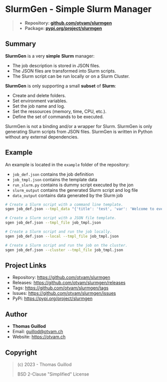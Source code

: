 # SlurmGen - Simple Slurm Manager

> * **Repository: [github.com/otvam/slurmgen](https://github.com/otvam/slurmgen)**
> * **Package: [pypi.org/project/slurmgen](https://pypi.org/project/slurmgen)**

## Summary

**SlurmGen** is a very **simple** **Slurm** manager:
* The job description is stored in JSON files.
* The JSON files are transformed into Slurm scripts.
* The Slurm script can be run locally or on a Slurm Cluster.

**SlurmGen** is only supporting a small **subset** of **Slurm**:
* Create and delete folders.
* Set environment variables.
* Set the job name and log.
* Set the ressources (memory, time, CPU, etc.).
* Define the set of commands to be executed.

SlurmGen is not a binding and/or a wrapper for Slurm.
SlurmGen is only generating Slurm scripts from JSON files.
SlurmGen is written in Python without any external dependencies.

## Example

An example is located in the `example` folder of the repository:
* `job_def.json` contains the job definition
* `job_tmpl.json` contains the template data
* `run_slurm.py` contains is dummy script executed by the jon
* `slurm_output` contains the generated Slurm script and log file
* `data_output` contains data generated by the Slurm job

```bash
# Create a Slurm script with a command line template.
sgen job_def.json --tmpl_data "{'title': 'test', 'var': 'Welcome to everyone!'}"

# Create a Slurm script with a JSON file template.
sgen job_def.json --tmpl_file job_tmpl.json

# Create a Slurm script and run the job locally.
sgen job_def.json --local --tmpl_file job_tmpl.json

# Create a Slurm script and run the job on the cluster.
sgen job_def.json --cluster --tmpl_file job_tmpl.json
```

## Project Links

* Repository: https://github.com/otvam/slurmgen
* Releases: https://github.com/otvam/slurmgen/releases
* Tags: https://github.com/otvam/slurmgen/tags
* Issues: https://github.com/otvam/slurmgen/issues
* PyPi: https://pypi.org/project/slurmgen

## Author

* **Thomas Guillod**
* Email: guillod@otvam.ch
* Website: https://otvam.ch

## Copyright

> (c) 2023 - Thomas Guillod
> 
>  BSD 2-Clause "Simplified" License
